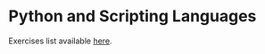 # Python and Scripting Languages

Exercises list available [here](http://pages.di.unipi.it/corradini/Didattica/AP-18/ESER/06/exercises_6.html).